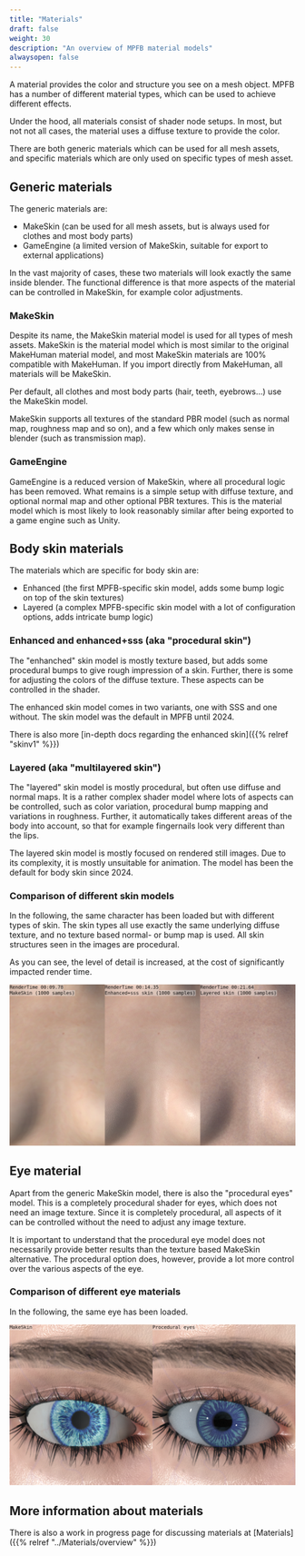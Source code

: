 ```yaml
---
title: "Materials"
draft: false
weight: 30
description: "An overview of MPFB material models"
alwaysopen: false
---
```


A material provides the color and structure you see on a mesh object. MPFB has a number of different material types, which can be used 
to achieve different effects. 

Under the hood, all materials consist of shader node setups. In most, but not not all cases, the material uses a diffuse texture to
provide the color.

There are both generic materials which can be used for all mesh assets, and specific materials which are only used on specific types
of mesh asset. 

## Generic materials

The generic materials are:

* MakeSkin (can be used for all mesh assets, but is always used for clothes and most body parts)
* GameEngine (a limited version of MakeSkin, suitable for export to external applications)

In the vast majority of cases, these two materials will look exactly the same inside blender. The functional difference is that more aspects of the material
can be controlled in MakeSkin, for example color adjustments.

### MakeSkin

Despite its name, the MakeSkin material model is used for all types of mesh assets. MakeSkin is the material model which is most similar
to the original MakeHuman material model, and most MakeSkin materials are 100% compatible with MakeHuman. If you import directly from
MakeHuman, all materials will be MakeSkin. 

Per default, all clothes and most body parts (hair, teeth, eyebrows...) use the MakeSkin model.

MakeSkin supports all textures of the standard PBR model (such as normal map, roughness map and so on), and a few which only makes sense in 
blender (such as transmission map). 

### GameEngine

GameEngine is a reduced version of MakeSkin, where all procedural logic has been removed. What remains is a simple setup with 
diffuse texture, and optional normal map and other optional PBR textures. This is the material model which is most likely to look
reasonably similar after being exported to a game engine such as Unity.

## Body skin materials

The materials which are specific for body skin are:

* Enhanced (the first MPFB-specific skin model, adds some bump logic on top of the skin textures)
* Layered (a complex MPFB-specific skin model with a lot of configuration options, adds intricate bump logic)

### Enhanced and enhanced+sss (aka "procedural skin")

The "enhanched" skin model is mostly texture based, but adds some procedural bumps to give rough impression of a skin. Further, there is some
for adjusting the colors of the diffuse texture. These aspects can be controlled in the shader.

The enhanced skin model comes in two variants, one with SSS and one without. The skin model was the default in MPFB until 2024.

There is also more [in-depth docs regarding the enhanced skin]({{% relref "skinv1" %}})

### Layered (aka "multilayered skin")

The "layered" skin model is mostly procedural, but often use diffuse and normal maps. It is a rather complex shader model where lots of aspects
can be controlled, such as color variation, procedural bump mapping and variations in roughness. Further, it automatically takes different areas
of the body into account, so that for example fingernails look very different than the lips. 

The layered skin model is mostly focused on rendered still images. Due to its complexity, it is mostly unsuitable for animation. The model 
has been the default for body skin since 2024. 

### Comparison of different skin models

In the following, the same character has been loaded but with different types of skin. The skin types all use exactly the same underlying
diffuse texture, and no texture based normal- or bump map is used. All skin structures seen in the images are procedural.

As you can see, the level of detail is increased, at the cost of significantly impacted render time.

![skin model comparison](skin_model_comparison.png)
 
## Eye material

Apart from the generic MakeSkin model, there is also the "procedural eyes" model. This is a completely procedural shader for eyes, which does not need an image texture.
Since it is completely procedural, all aspects of it can be controlled without the need to adjust any image texture.

It is important to understand that the procedural eye model does not necessarily provide better results than the texture based MakeSkin alternative. The procedural
option does, however, provide a lot more control over the various aspects of the eye.

### Comparison of different eye materials

In the following, the same eye has been loaded. 

![eye model comparison](eye_model_comparison.png)

## More information about materials

There is also a work in progress page for discussing materials at [Materials]({{% relref "../Materials/overview" %}})

